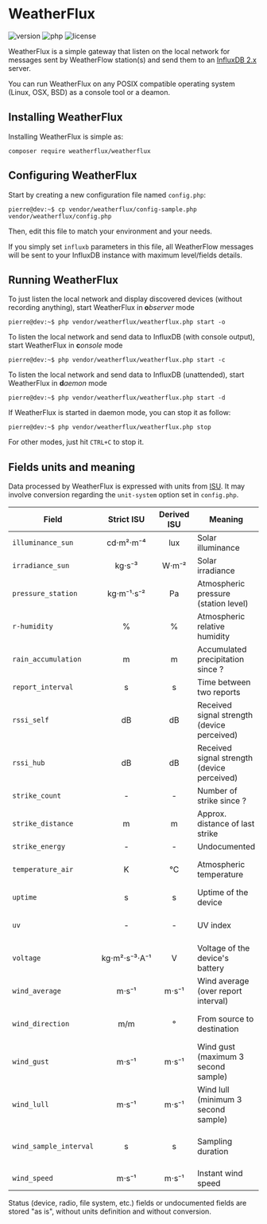 # WeatherFlux
![version](https://badgen.net/github/release/Pierre-Lannoy/WeatherFlux/)
![php](https://badgen.net/badge/php/7.4+/green)
![license](https://badgen.net/github/license/Pierre-Lannoy/WeatherFlux/)

WeatherFlux is a simple gateway that listen on the local network for messages sent by WeatherFlow station(s) and send them to an [InfluxDB 2.x](https://www.influxdata.com/products/influxdb/) server.

You can run WeatherFlux on any POSIX compatible operating system (Linux, OSX, BSD) as a console tool or a deamon.

## Installing WeatherFlux

Installing WeatherFlux is simple as:

```
composer require weatherflux/weatherflux
```

## Configuring WeatherFlux

Start by creating a new configuration file named `config.php`:

```console
pierre@dev:~$ cp vendor/weatherflux/config-sample.php vendor/weatherflux/config.php
```

Then, edit this file to match your environment and your needs.

If you simply set `influxb` parameters in this file, all WeatherFlow messages will be sent to your InfluxDB instance with maximum level/fields details.

## Running WeatherFlux

To just listen the local network and display discovered devices (without recording anything), start WeatherFlux in **o***bserver* mode

```console
pierre@dev:~$ php vendor/weatherflux/weatherflux.php start -o
```

To listen the local network and send data to InfluxDB (with console output), start WeatherFlux in **c***onsole* mode

```console
pierre@dev:~$ php vendor/weatherflux/weatherflux.php start -c
```

To listen the local network and send data to InfluxDB (unattended), start WeatherFlux in **d***aemon* mode

```console
pierre@dev:~$ php vendor/weatherflux/weatherflux.php start -d
```

If WeatherFlux is started in daemon mode, you can stop it as follow:

```console
pierre@dev:~$ php vendor/weatherflux/weatherflux.php stop
```

For other modes, just hit `CTRL+C` to stop it.

## Fields units and meaning

Data processed by WeatherFlux is expressed with units from [ISU](https://en.wikipedia.org/wiki/International_System_of_Units). It may involve conversion regarding the `unit-system` option set in `config.php`.

| Field | Strict ISU | Derived ISU | Meaning |  Note |
| --- | :---: | :---: | --- | --- |
| `illuminance_sun` | cd⋅m²⋅m⁻⁴ | lux | Solar illuminance |  |
| `irradiance_sun` | kg⋅s⁻³ | W⋅m⁻² | Solar irradiance |  |
| `pressure_station` | kg⋅m⁻¹⋅s⁻² | Pa | Atmospheric pressure (station level) |  |
| `r-humidity` | % | % | Atmospheric relative humidity |  |
| `rain_accumulation` | m | m | Accumulated precipitation since ? |  |
| `report_interval` | s | s | Time between two reports |  |
| `rssi_self` | dB | dB | Received signal strength (device perceived) |  |
| `rssi_hub` | dB | dB | Received signal strength (device perceived) |  |
| `strike_count` | - | - | Number of strike since ? |  |
| `strike_distance` | m | m | Approx. distance of last strike |  |
| `strike_energy` | - | - | Undocumented |  |
| `temperature_air` | K | °C | Atmospheric temperature | Conversion involved: K ↔ °C |
| `uptime` | s | s | Uptime of the device |  |
| `uv` | - | - | UV index | Open-ended linear scale |
| `voltage` | kg⋅m²⋅s⁻³⋅A⁻¹ | V | Voltage of the device's battery |  |
| `wind_average` | m⋅s⁻¹ | m⋅s⁻¹ | Wind average (over report interval) |  |
| `wind_direction` | m/m | ° | From source to destination | Conversion involved: rad ↔ ° |
| `wind_gust` | m⋅s⁻¹ | m⋅s⁻¹ | Wind gust (maximum 3 second sample) |  |
| `wind_lull` | m⋅s⁻¹ | m⋅s⁻¹ |Wind lull (minimum 3 second sample) |  |
| `wind_sample_interval` | s | s | Sampling duration | Not available for `wind_speed` |
| `wind_speed` | m⋅s⁻¹ | m⋅s⁻¹ | Instant wind speed |  |

Status (device, radio, file system, etc.) fields or undocumented fields are stored "as is", without units definition and without conversion.